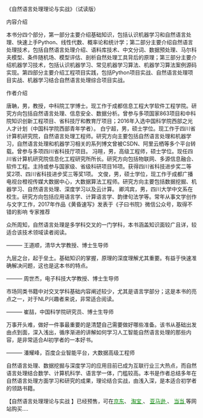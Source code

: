 《自然语言处理理论与实战》（试读版）
 

内容介绍

本书分四个部分，第一部分主要介绍基础知识，包括认识机器学习和自然语言处理、快速上手Python、线性代数、概率论和统计学；第二部分主要介绍自然语言处理技术，包括自然语言处理介绍、语料库技术、中文分词、数据预处理、马尔科夫模型、条件随机场、模型评估、剖析自然处理工具背后的原理；第三部分主要介绍机器学习技术，包括认识机器学习、常见机器学习算法、机器学习算法案例源码实现。第四部分主要介绍工程项目实践，包括Python项目实战、自然语言处理项目实战、机器学习结合自然语言处理综合项目实战。

作者介绍

唐聃，男，教授，中科院工学博士。现工作于成都信息工程大学软件工程学院。研究方向包括自然语言处理、信息安全、数据分析。曾参与多项国家863项目和中科院知识创新工程项目、省科技厅和教育厅项目；2016年入选中国科学院西部之光人才计划（中国科学院西部青年学者）。
白宁超，男，硕士学位。现工作于四川省计算机研究院，自然语言处理工程师。研究方向主要包括自然语言处理和机器学习，自然语言处理和机器学习相关的系列博文曾被CSDN、阿里云栖等多个平台转载。曾参与多项四川省科技厅项目。
冯暄，男，高级工程师，硕士学位。现任四川省计算机研究院信息化工程研究所所长。研究方向包括物联网、多源信息融合、软件工程。主持或参与国家级、省级科研项目16项。获得四川省科技进步奖二等奖2项、四川省科技进步奖三等奖1项。
文俊，男，硕士学位，现工作于成都广播电视台橙视传媒大数据中心，大数据算法工程师。研究方向主要包括数据挖掘、机器学习、自然语言处理、深度学习以及云计算。
卿鸿宾，男，四川大学中文系在校生。研究方向包括应用语言学、计算语言学、韵律句法学等。常年从事文学创作与文字工作，2017年作品《黄昏速写》发表于《子曰书院》微信公众号，取得不错的影响
专家推荐

众所周知，自然语言处理是多学科交叉的一门学科，本书涵盖知识面较广且详，较适合该技术领域读者阅读。

——— 王道顺，清华大学教授、博士生导师


九层之台，起于垒土。基础知识的掌握，原理的深度理解尤其重要。有益于快速准确解决问题，这也是这本书的特点。

——— 周世杰，电子科技大学教授、博士生导师


市场同类书籍中对交叉学科基础内容阐述较少，尤其是语言学部分；这是本书的亮点之一，对于NLP兴趣者来说，非常适合阅读。

——— 崔喆，中国科学院研究员、博士生导师

 

万事开头难，做好一件事最重要的是清楚自己需要做好哪些准备。该书从基础出发由点到面，深入浅出，循序渐进的讲解如何学习人工智能自然语言处理的那些内容，是非常适合AI初学者的一本好书。

——— 潘耀峰，百度企业智能平台，大数据高级工程师



自然语言处理、数据挖掘与深度学习的应用目前已成为互联行业三大热点，而自然语言处理结合数学、计算机科学、语言学一体，门槛较高。本书是作者总结多年在自然语言处理方面学习和研究的成果，理论结合实战，由浅入深，是本适合初学者的领路书籍。


【自然语言处理理论与实战 】</a>已经预售，可在<a href="https://search.jd.com/Search?keyword=%E8%87%AA%E7%84%B6%E8%AF%AD%E8%A8%80%E5%A4%84%E7%90%86%E7%90%86%E8%AE%BA%E4%B8%8E%E5%AE%9E%E6%88%98&enc=utf-8&wq=%E8%87%AA%E7%84%B6%E8%AF%AD%E8%A8%80%E5%A4%84%E7%90%86%E7%90%86%E8%AE%BA%E4%B8%8E%E5%AE%9E%E6%88%98&pvid=2c9d66d27b764755a0e28a3849856546" style="color:green">京东</a>、
<a href=" https://s.taobao.com/search?q=%E8%87%AA%E7%84%B6%E8%AF%AD%E8%A8%80%E5%A4%84%E7%90%86%E7%90%86%E8%AE%BA%E4%B8%8E%E5%AE%9E%E6%88%98&imgfile=&commend=all&ssid=s5-e&search_type=item&sourceId=tb.index&spm=a21bo.2017.201856-taobao-item.1&ie=utf8&initiative_id=tbindexz_20170306" style="color:green">
淘宝
</a>、
<a href="https://www.amazon.cn/s/ref=nb_sb_noss?__mk_zh_CN=%E4%BA%9A%E9%A9%AC%E9%80%8A%E7%BD%91%E7%AB%99&url=search-alias%3Daps&field-keywords=%E8%87%AA%E7%84%B6%E8%AF%AD%E8%A8%80%E5%A4%84%E7%90%86%E7%90%86%E8%AE%BA%E4%B8%8E%E5%AE%9E%E6%88%98 " style="color:green">
亚马逊
</a>、
<a href="http://search.dangdang.com/?key=%D7%D4%C8%BB%D3%EF%D1%D4%B4%A6%C0%ED%C0%ED%C2%DB%D3%EB%CA%B5%D5%BD&act=input " style="color:green">
当当
</a>等网站购买....
<br/><br/>

